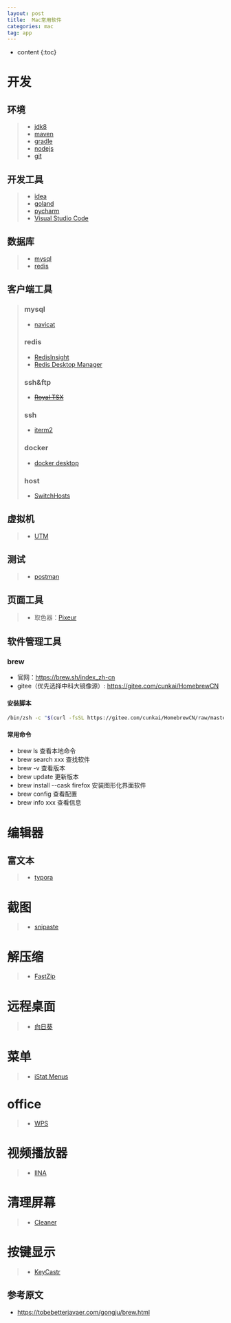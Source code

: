 ```yaml
---
layout: post
title:  Mac常用软件
categories: mac
tag: app
---
```



* content
{:toc}


# 开发

## 环境
> + <a href="https://www.oracle.com/java/technologies/downloads/#java8" target="_blank">jdk8</a>
> + <a href="https://maven.apache.org/download.cgi" target="_blank">maven</a>
> + <a href="https://gradle.org/releases/" target="_blank">gradle</a>
> + <a href="https://nodejs.org/en/download/" target="_blank">nodejs</a>
> + <a href="https://git-scm.com/download/mac" target="_blank">git</a>

## 开发工具
> + <a href="https://www.jetbrains.com.cn/idea/download/#section=mac" target="_blank">idea</a>
> + <a href="https://www.jetbrains.com.cn/go/download/#section=mac" target="_blank">goland</a>
> + <a href="https://www.jetbrains.com.cn/pycharm/download/#section=mac" target="_blank">pycharm</a>
> + <a href="https://code.visualstudio.com/Download" target="_blank">Visual Studio Code</a>

## 数据库
> + <a href="https://dev.mysql.com/downloads/mysql/" target="_blank">mysql</a>
> + <a href="https://redis.io/download/" target="_blank">redis</a>

## 客户端工具
> ### mysql
> + <a href="http://www.navicat.com.cn/download/navicat-premium#mac" target="_blank">navicat</a>
>
> ### redis
> + <a href="https://redis.com/redis-enterprise/redis-insight/" target="_blank">RedisInsight</a>
> + <a href="https://github.com/RedisInsight/RedisDesktopManager/releases" target="_blank">Redis Desktop Manager</a>
>
> ### ssh&ftp
> + <a href="https://www.royalapps.com/ts/mac/download" target="_blank">~~Royal TSX~~</a>
>
> ### ssh
> + <a href="https://iterm2.com/index.html" target="_blank">iterm2</a>
> 
> ### docker
> + <a href="https://www.docker.com/products/docker-desktop/" target="_blank">docker desktop</a>
> 
> ### host
> + <a href="https://www.macw.com/mac/3382.html" target="_blank">SwitchHosts</a>

## 虚拟机
> + <a href="https://mac.getutm.app/" target="_blank">UTM</a>

## 测试
> + <a href="https://www.postman.com/downloads/" target="_blank">postman</a>

## 页面工具
> + 取色器：<a href="https://apps.apple.com/cn/app/id1507890049" target="_blank">Pixeur</a>

## 软件管理工具

### brew

- 官网：<a href="https://brew.sh/index_zh-cn" target="_blank">https://brew.sh/index_zh-cn</a>
- gitee（优先选择中科大镜像源）: <a href="https://gitee.com/cunkai/HomebrewCN" target="_blank">https://gitee.com/cunkai/HomebrewCN</a>

#### 安装脚本
```sh
/bin/zsh -c "$(curl -fsSL https://gitee.com/cunkai/HomebrewCN/raw/master/Homebrew.sh)"
```

#### 常用命令

- brew ls 查看本地命令
- brew search xxx 查找软件
- brew -v 查看版本
- brew update 更新版本
- brew install --cask firefox 安装图形化界面软件
- brew config 查看配置
- brew info xxx 查看信息


# 编辑器

## 富文本
> + <a href="https://typora.io/#download" target="_blank">typora</a>


# 截图

> + <a href="https://zh.snipaste.com/" target="_blank">snipaste</a>


# 解压缩

> + <a href="https://apps.apple.com/cn/app/id1565629813" target="_blank">FastZip</a>


# 远程桌面

> + <a href="https://sunlogin.oray.com/download?categ=personal" target="_blank">向日葵</a>


# 菜单

> + <a href="https://bjango.com/mac/istatmenus/" target="_blank">iStat Menus</a>


# office

> + <a href="https://www.wps.cn/product/wpsmac/" target="_blank">WPS</a>


# 视频播放器

> + <a href="https://www.iina.io/" target="_blank">IINA</a>

# 清理屏幕

> + <a href="https://apps.apple.com/cn/app/cleaner-%E6%B8%85%E7%90%86%E6%B8%85%E6%B4%81%E5%B1%8F%E5%B9%95%E9%94%AE%E7%9B%98/id1597938160" target="_blank">Cleaner</a>

# 按键显示

> + <a href="https://github.com/keycastr/keycastr.git">KeyCastr</a>

参考原文
-

+ <a href="https://tobebetterjavaer.com/gongju/brew.html" target="_blank">https://tobebetterjavaer.com/gongju/brew.html</a>


